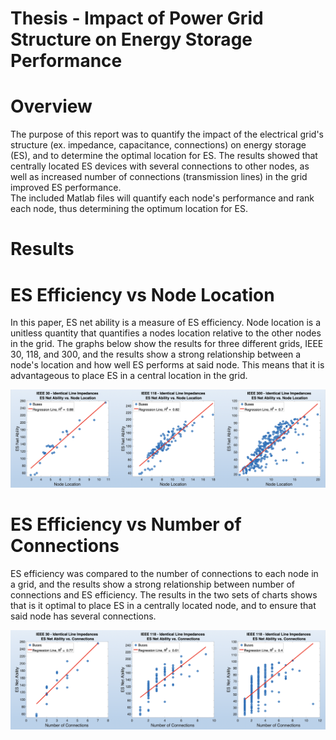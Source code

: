 # Thesis - Impact of Power Grid Structure on Energy Storage Performance

# Overview

The purpose of this report was to quantify the impact of the electrical grid's structure (ex. impedance, capacitance, connections) on 
energy storage (ES), and to determine the optimal location for ES.  The results showed that centrally located ES devices with several 
connections to other nodes, as well as increased number of connections (transmission lines) in the grid improved ES performance.  
The included Matlab files will quantify each node's performance and rank each node, thus determining the optimum location for ES.

# Results

# ES Efficiency vs Node Location

In this paper, ES net ability is a measure of ES efficiency.  Node location is a unitless quantity that quantifies a nodes location relative to the other nodes in the grid.  The graphs below show the results for three different grids, IEEE 30, 118, and 300, and the results show a strong relationship between a node's location and how well ES performs at said node.  This means that it is advantageous to place ES in a central location in the grid.

![image 1](/images/image1.png)

# ES Efficiency vs Number of Connections

ES efficiency was compared to the number of connections to each node in a grid, and the results show a strong relationship between number of connections and ES efficiency.  The results in the two sets of charts shows that is it optimal to place ES in a centrally located node, and to ensure that said node has several connections.

![image 2](/images/image2.png)
